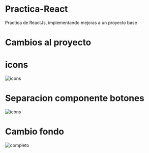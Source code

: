 # Practica-React
Practica de ReactJs, implementando mejoras a un proyecto base


# Cambios al proyecto

# icons 

![icons](https://user-images.githubusercontent.com/96356792/166123624-1fb6fbcb-3d0c-4502-93c7-19ebdb37d01d.png)

# Separacion componente botones

![icons](https://user-images.githubusercontent.com/96356792/166123634-b7329724-1b4c-4c73-96b1-57ade9f4532d.png)

# Cambio fondo

![completo](https://user-images.githubusercontent.com/96356792/166123684-5e64a32f-1c6b-4cce-97df-8451ea8e74ab.png)
